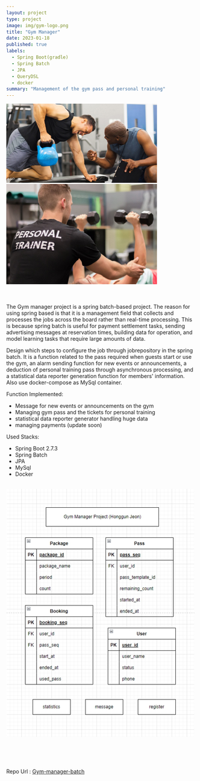 ```yaml
---
layout: project
type: project
image: img/gym-logo.png
title: "Gym Manager"
date: 2023-01-18
published: true
labels:
  - Spring Boot(gradle)
  - Spring Batch
  - JPA
  - QueryDSL
  - docker
summary: "Management of the gym pass and personal training"
---
```


<div class="text-center p-4">
  <img width="400px" src="../img/gym-manager1.jpg" >
  <img width="400px" src="../img/gym-manager2.jpg" >
</div>
<br><br>

The Gym manager project is a spring batch-based project. The reason for using spring based is that it is a management field that collects and processes the jobs across the board rather than real-time processing. This is because spring batch is useful for payment settlement tasks, sending advertising messages at reservation times, building data for operation, and model learning tasks that require large amounts of data.
<br>

Design which steps to configure the job through jobrepository in the spring batch. It is a function related to the pass required when guests start or use the gym, an alarm sending function for new events or announcements, a deduction of personal training pass through asynchronous processing, and a statistical data reporter generation function for members' information. Also use docker-compose as MySql container.
<br>

Function Implemented:
  - Message for new events or announcements on the gym
  - Managing gym pass and the tickets for personal training
  - statistical data reporter generator handling huge data
  - managing payments (update soon)


Used Stacks:
- Spring Boot 2.7.3
- Spring Batch
- JPA
- MySql
- Docker
<br><br>

<div class="text-center p-4">
  <img width="500px" src="../img/gym-manager-diagram.jpg" >
</div>

<br><br><br>

Repo Url : [Gym-manager-batch](https://github.com/gitCarrot/Gym-manager-batch)
